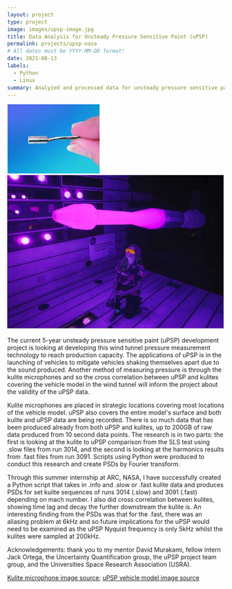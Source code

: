 ```yaml
---
layout: project
type: project
image: images/upsp-image.jpg
title: Data Analysis for Unsteady Pressure Sensitive Paint (uPSP)
permalink: projects/upsp-nasa
# All dates must be YYYY-MM-DD format!
date: 2021-08-13
labels:
  - Python
  - Linux
summary: Analyzed and processed data for unsteady pressure sensitive paint (uPSP) project at Ames Research Center, National Aeronautics and Space Administration for summer 2021 internship.
---
```


<div class="ui medium rounded images">
  <img class="ui image" src="../images/upsp-kulite.jpg">
  <img class="ui image" src="../images/upsp-model.jpg">
</div>

The current 5-year unsteady pressure sensitive paint (uPSP) development project is looking at developing this wind tunnel pressure measurement technology to reach production capacity. The applications of uPSP is in the launching of vehicles to mitigate vehicles shaking themselves apart due to the sound produced. Another method of measuring pressure is through the kulite microphones and so the cross correlation between uPSP and kulites covering the vehicle model in the wind tunnel will inform the project about the validity of the uPSP data. 

Kulite microphones are placed in strategic locations covering most locations of the vehicle model. uPSP also covers the entire model's surface and both kulite and uPSP data are being recorded. There is so much data that has been produced already from both uPSP and kulites, up to 200GB of raw data produced from 10 second data points. The research is in two parts: the first is looking at the kulite to uPSP comparison from the SLS test using .slow files from run 3014, and the second is looking at the harmonics results from .fast files from run 3091. Scripts using Python were produced to conduct this research and create PSDs by Fourier transform. 

Through this summer internship at ARC, NASA, I have successfully created a Python script that takes in .info and .slow or .fast kulite data and produces PSDs for set kulite sequences of runs 3014 (.slow) and 3091 (.fast) depending on mach number. I also did cross correlation between kulites, showing time lag and decay the further downstream the kulite is. An interesting finding from the PSDs was that for the .fast, there was an aliasing problem at 6kHz and so future implications for the uPSP would need to be examined as the uPSP Nyquist frequency is only 5kHz whilst the kulites were sampled at 200kHz.

Acknowledgements: thank you to my mentor David Murakami, fellow intern Jack Ortega, the Uncertainty Quantification group, the uPSP project team group, and the Universities Space Research Association (USRA). 

[Kulite microphone image source](https://kulite.com//assets/media/2017/06/XCQ-080.jpg); [uPSP vehicle model image source](https://www.nasa.gov/sites/default/files/styles/full_width/public/thumbnails/image/upsp_feature_acd15-0208-004.jpg?itok=DmC3jWJh)
